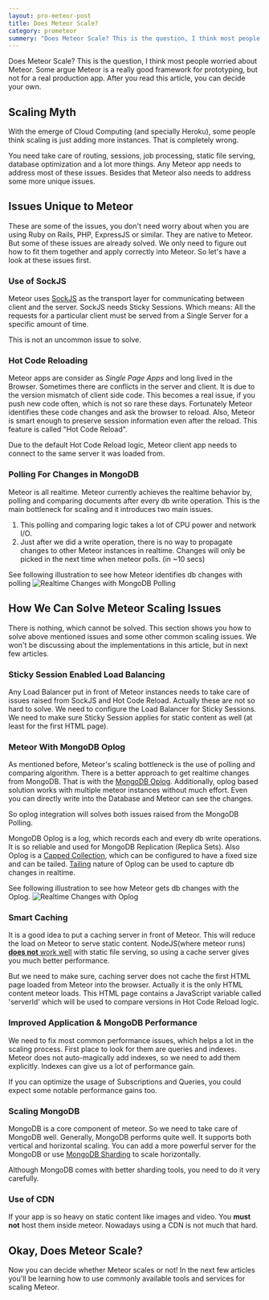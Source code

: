 ```yaml
---
layout: pro-meteor-post
title: Does Meteor Scale?
category: prometeor
summery: "Does Meteor Scale? This is the question, I think most people worried about Meteor. After you read this article, you can decide your own -- whether Meteor scales or not!"
---
```


Does Meteor Scale? This is the question, I think most people worried about Meteor. Some argue Meteor is a really good framework for prototyping, but not for a real production app. After you read this article, you can decide your own.

## Scaling Myth

With the emerge of Cloud Computing (and specially Heroku), some people think scaling is just adding more instances. That is completely wrong. 

You need take care of routing, sessions, job processing, static file serving, database optimization and a lot more things. Any Meteor app needs to address most of these issues. Besides that Meteor also needs to address some more unique issues. 

## Issues Unique to Meteor

These are some of the issues, you don't need worry about when you are using Ruby on Rails, PHP, ExpressJS or similar. They are native to Meteor. But some of these issues are already solved. We only need to figure out how to fit them together and apply correctly into Meteor. So let's have a look at these issues first.

### Use of SockJS

Meteor uses [SockJS](https://github.com/sockjs/sockjs-node) as the transport layer for communicating between client and the server. SockJS needs Sticky Sessions. Which means: All the requests for a particular client must be served from a Single Server for a specific amount of time.

This is not an uncommon issue to solve.

### Hot Code Reloading

Meteor apps are consider as _Single Page Apps_ and long lived in the Browser. Sometimes there are conflicts in the server and client. It is due to the version mismatch of client side code. This becomes a real issue, if you push new code often, which is not so rare these days. Fortunately Meteor identifies these code changes and ask the browser to reload. Also, Meteor is smart enough to preserve session information even after the reload. This feature is called "Hot Code Reload".

Due to the default Hot Code Reload logic, Meteor client app needs to connect to the same server it was loaded from.

### Polling For Changes in MongoDB

Meteor is all realtime. Meteor currently achieves the realtime behavior by, polling and comparing documents after every db write operation. This is the main bottleneck for scaling and it introduces two main issues.

1. This polling and comparing logic takes a lot of CPU power and network I/O.
2. Just after we did a write operation, there is no way to propagate changes to other Meteor instances in realtime. Changes will only be picked in the next time when meteor polls. (in ~10 secs)

See following illustration to see how Meteor identifies db changes with polling
![Realtime Changes with MongoDB Polling](https://i.cloudup.com/NUonhQFdUh.png)

## How We Can Solve Meteor Scaling Issues

There is nothing, which cannot be solved. This section shows you how to solve above mentioned issues and some other common scaling issues. We won't be discussing about the implementations in this article, but in next few articles.

### Sticky Session Enabled Load Balancing

Any Load Balancer put in front of Meteor instances needs to take care of issues raised from SockJS and Hot Code Reload. Actually these are not so hard to solve. We need to configure the Load Balancer for Sticky Sessions. We need to make sure Sticky Session applies for static content as well (at least for the first HTML page). 

### Meteor With MongoDB Oplog

As mentioned before, Meteor's scaling bottleneck is the use of polling and comparing algorithm. There is a better approach to get realtime changes from MongoDB. That is with the [MongoDB Oplog](http://docs.mongodb.org/manual/core/replica-set-oplog/). Additionally, oplog based solution works with multiple meteor instances without much effort. Even you can directly write into the Database and Meteor can see the changes.

So oplog integration will solves both issues raised from the MongoDB Polling.

MongoDB Oplog is a log, which records each and every db write operations. It is so reliable and used for MongoDB Replication (Replica Sets). Also Oplog is a [Capped Collection](http://docs.mongodb.org/manual/core/capped-collections/), which can be configured to have a fixed size and can be tailed. [Tailing](http://docs.mongodb.org/manual/tutorial/create-tailable-cursor/) nature of Oplog can be used to capture db changes in realtime.

See following illustration to see how Meteor gets db changes with the Oplog.
![Realtime Changes with Oplog](https://i.cloudup.com/Qrw3Ezy2DE.png)

### Smart Caching

It is a good idea to put a caching server in front of Meteor. This will reduce the load on Meteor to serve static content. NodeJS(where meteor runs) [**does not** work well](http://www.quora.com/Node-js/What-are-the-disadvantages-of-using-Node-js-for-handling-static-resources/answer/Vineet-Markan) with static file serving, so using a cache server gives you much better performance.

But we need to make sure, caching server does not cache the first HTML page loaded from Meteor into the browser. Actually it is the only HTML content meteor loads. This HTML page contains a JavaScript variable called 'serverId' which will be used to compare versions in Hot Code Reload logic.

### Improved Application & MongoDB Performance

We need to fix most common performance issues, which helps a lot in the scaling process. First place to look for them are queries and indexes. Meteor does not auto-magically add indexes, so we need to add them explicitly. Indexes can give us a lot of performance gain. 

If you can optimize the usage of Subscriptions and Queries, you could expect some notable performance gains too.

### Scaling MongoDB

MongoDB is a core component of meteor. So we need to take care of MongoDB well. Generally, MongoDB performs quite well. It supports both vertical and horizontal scaling. You can add a more powerful server for the MongoDB or use [MongoDB Sharding](http://docs.mongodb.org/manual/sharding/) to scale horizontally. 

Although MongoDB comes with better sharding tools, you need to do it very carefully.

### Use of CDN

If your app is so heavy on static content like images and video. You **must not** host them inside meteor. Nowadays using a CDN is not much that hard.

## Okay, Does Meteor Scale?

Now you can decide whether Meteor scales or not! In the next few articles you'll be learning how to use commonly available tools and services for scaling Meteor.

